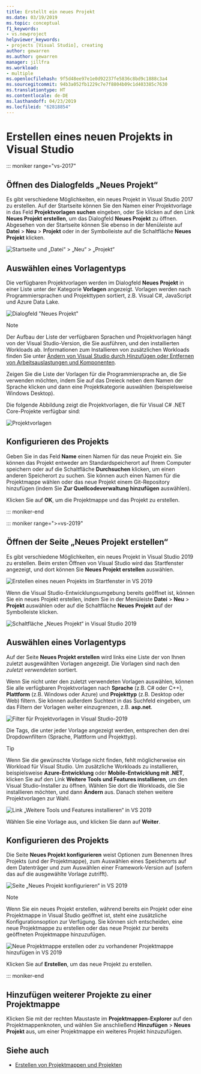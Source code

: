 ```yaml
---
title: Erstellt ein neues Projekt
ms.date: 03/19/2019
ms.topic: conceptual
f1_keywords:
- vs.newproject
helpviewer_keywords:
- projects [Visual Studio], creating
author: gewarren
ms.author: gewarren
manager: jillfra
ms.workload:
- multiple
ms.openlocfilehash: 9f5d48ee97e1e0d92237fe5836c8bd9c1888c3a4
ms.sourcegitcommit: 94b3a052fb1229c7e7f8804b09c1d403385c7630
ms.translationtype: HT
ms.contentlocale: de-DE
ms.lasthandoff: 04/23/2019
ms.locfileid: "62818854"
---
```

# <a name="create-a-new-project-in-visual-studio"></a>Erstellen eines neuen Projekts in Visual Studio

::: moniker range="vs-2017"

## <a name="open-the-new-project-dialog"></a>Öffnen des Dialogfelds „Neues Projekt“

Es gibt verschiedene Möglichkeiten, ein neues Projekt in Visual Studio 2017 zu erstellen. Auf der Startseite können Sie den Namen einer Projektvorlage in das Feld **Projektvorlagen suchen** eingeben, oder Sie klicken auf den Link **Neues Projekt erstellen**, um das Dialogfeld **Neues Projekt** zu öffnen. Abgesehen von der Startseite können Sie ebenso in der Menüleiste auf **Datei** > **Neu** > **Projekt** oder in der Symbolleiste auf die Schaltfläche **Neues Projekt** klicken.

![Startseite und „Datei“ > „Neu“ > „Projekt“](./media/vside-newproject1.png)

## <a name="select-a-template-type"></a>Auswählen eines Vorlagentyps

Die verfügbaren Projektvorlagen werden im Dialogfeld **Neues Projekt** in einer Liste unter der Kategorie **Vorlagen** angezeigt. Vorlagen werden nach Programmiersprachen und Projekttypen sortiert, z.B. Visual C#, JavaScript und Azure Data Lake.

![Dialogfeld "Neues Projekt"](./media/vside-newproject-templates-list.png)

> [!NOTE]
> Der Aufbau der Liste der verfügbaren Sprachen und Projektvorlagen hängt von der Visual Studio-Version, die Sie ausführen, und den installierten Workloads ab. Informationen zum Installieren von zusätzlichen Workloads finden Sie unter [Ändern von Visual Studio durch Hinzufügen oder Entfernen von Arbeitsauslastungen und Komponenten](../install/modify-visual-studio.md).

Zeigen Sie die Liste der Vorlagen für die Programmiersprache an, die Sie verwenden möchten, indem Sie auf das Dreieck neben dem Namen der Sprache klicken und dann eine Projektkategorie auswählen (beispielsweise Windows Desktop).

Die folgende Abbildung zeigt die Projektvorlagen, die für Visual C# .NET Core-Projekte verfügbar sind:

![Projektvorlagen](./media/new-project-dialog-net-core.png)

## <a name="configure-your-project"></a>Konfigurieren des Projekts

Geben Sie in das Feld **Name** einen Namen für das neue Projekt ein. Sie können das Projekt entweder am Standardspeicherort auf Ihrem Computer speichern oder auf die Schaltfläche **Durchsuchen** klicken, um einen anderen Speicherort zu suchen. Sie können auch einen Namen für die Projektmappe wählen oder das neue Projekt einem Git-Repository hinzufügen (indem Sie **Zur Quellcodeverwaltung hinzufügen** auswählen).

Klicken Sie auf **OK**, um die Projektmappe und das Projekt zu erstellen.

::: moniker-end

::: moniker range=">=vs-2019"

## <a name="open-the-create-a-new-project-page"></a>Öffnen der Seite „Neues Projekt erstellen“

Es gibt verschiedene Möglichkeiten, ein neues Projekt in Visual Studio 2019 zu erstellen. Beim ersten Öffnen von Visual Studio wird das Startfenster angezeigt, und dort können Sie **Neues Projekt erstellen** auswählen.

![Erstellen eines neuen Projekts im Startfenster in VS 2019](media/vs-2019/start-window-create-new-project.png)

Wenn die Visual Studio-Entwicklungsumgebung bereits geöffnet ist, können Sie ein neues Projekt erstellen, indem Sie in der Menüleiste **Datei** > **Neu** > **Projekt** auswählen oder auf die Schaltfläche **Neues Projekt** auf der Symbolleiste klicken.

![Schaltfläche „Neues Projekt“ in Visual Studio 2019](media/vs-2019/new-project-button.png)

## <a name="select-a-template-type"></a>Auswählen eines Vorlagentyps

Auf der Seite **Neues Projekt erstellen** wird links eine Liste der von Ihnen zuletzt ausgewählten Vorlagen angezeigt. Die Vorlagen sind nach den *zuletzt verwendeten* sortiert.

Wenn Sie nicht unter den zuletzt verwendeten Vorlagen auswählen, können Sie alle verfügbaren Projektvorlagen nach **Sprache** (z.B. C# oder C++), **Plattform** (z.B. Windows oder Azure) und **Projekttyp** (z.B. Desktop oder Web) filtern. Sie können außerdem Suchtext in das Suchfeld eingeben, um das Filtern der Vorlagen weiter einzugrenzen, z.B. **asp.net**.

![Filter für Projektvorlagen in Visual Studio-2019](media/vs-2019/create-new-project-filters.png)

Die Tags, die unter jeder Vorlage angezeigt werden, entsprechen den drei Dropdownfiltern (Sprache, Plattform und Projekttyp).

> [!TIP]
> Wenn Sie die gewünschte Vorlage nicht finden, fehlt möglicherweise ein Workload für Visual Studio. Um zusätzliche Workloads zu installieren, beispielsweise **Azure-Entwicklung** oder **Mobile-Entwicklung mit .NET**, klicken Sie auf den Link **Weitere Tools und Features installieren**, um den Visual Studio-Installer zu öffnen. Wählen Sie dort die Workloads, die Sie installieren möchten, und dann **Ändern** aus. Danach stehen weitere Projektvorlagen zur Wahl.
>
> ![Link „Weitere Tools und Features installieren“ in VS 2019](media/vs-2019/install-more-tools-features.png)

Wählen Sie eine Vorlage aus, und klicken Sie dann auf **Weiter**.

## <a name="configure-your-project"></a>Konfigurieren des Projekts

Die Seite **Neues Projekt konfigurieren** weist Optionen zum Benennen Ihres Projekts (und der Projektmappe), zum Auswählen eines Speicherorts auf dem Datenträger und zum Auswählen einer Framework-Version auf (sofern das auf die ausgewählte Vorlage zutrifft).

![Seite „Neues Projekt konfigurieren“ in VS 2019](media/vs-2019/configure-new-project.png)

> [!NOTE]
> Wenn Sie ein neues Projekt erstellen, während bereits ein Projekt oder eine Projektmappe in Visual Studio geöffnet ist, steht eine zusätzliche Konfigurationsoption zur Verfügung. Sie können sich entscheiden, eine neue Projektmappe zu erstellen oder das neue Projekt zur bereits geöffneten Projektmappe hinzuzufügen.
>
> ![Neue Projektmappe erstellen oder zu vorhandener Projektmappe hinzufügen in VS 2019](media/vs-2019/configure-new-project-solution.png)

Klicken Sie auf **Erstellen**, um das neue Projekt zu erstellen.

::: moniker-end

## <a name="add-additional-projects-to-a-solution"></a>Hinzufügen weiterer Projekte zu einer Projektmappe

Klicken Sie mit der rechten Maustaste im **Projektmappen-Explorer** auf den Projektmappenknoten, und wählen Sie anschließend **Hinzufügen** > **Neues Projekt** aus, um einer Projektmappe ein weiteres Projekt hinzuzufügen.

## <a name="see-also"></a>Siehe auch

- [Erstellen von Projektmappen und Projekten](creating-solutions-and-projects.md)
